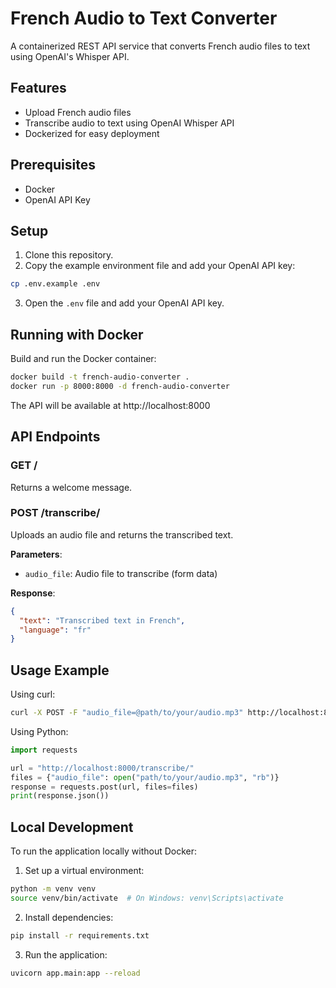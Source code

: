 # French Audio to Text Converter

A containerized REST API service that converts French audio files to text using OpenAI's Whisper API.

## Features

- Upload French audio files
- Transcribe audio to text using OpenAI Whisper API
- Dockerized for easy deployment

## Prerequisites

- Docker
- OpenAI API Key

## Setup

1. Clone this repository.
2. Copy the example environment file and add your OpenAI API key:

```bash
cp .env.example .env
```

3. Open the `.env` file and add your OpenAI API key.

## Running with Docker

Build and run the Docker container:

```bash
docker build -t french-audio-converter .
docker run -p 8000:8000 -d french-audio-converter
```

The API will be available at http://localhost:8000

## API Endpoints

### GET /

Returns a welcome message.

### POST /transcribe/

Uploads an audio file and returns the transcribed text.

**Parameters**:
- `audio_file`: Audio file to transcribe (form data)

**Response**:
```json
{
  "text": "Transcribed text in French",
  "language": "fr"
}
```

## Usage Example

Using curl:

```bash
curl -X POST -F "audio_file=@path/to/your/audio.mp3" http://localhost:8000/transcribe/
```

Using Python:

```python
import requests

url = "http://localhost:8000/transcribe/"
files = {"audio_file": open("path/to/your/audio.mp3", "rb")}
response = requests.post(url, files=files)
print(response.json())
```

## Local Development

To run the application locally without Docker:

1. Set up a virtual environment:

```bash
python -m venv venv
source venv/bin/activate  # On Windows: venv\Scripts\activate
```

2. Install dependencies:

```bash
pip install -r requirements.txt
```

3. Run the application:

```bash
uvicorn app.main:app --reload
```
